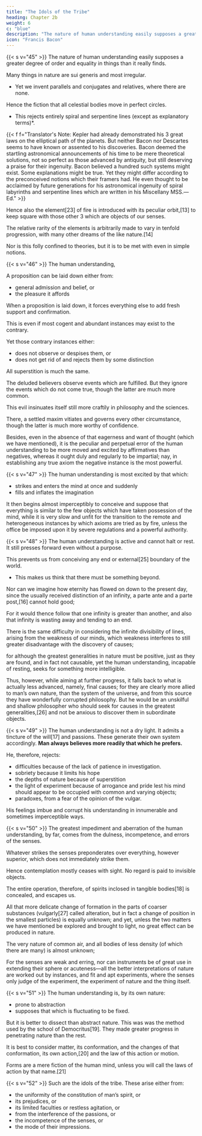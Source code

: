 ```yaml
---
title: "The Idols of the Tribe"
heading: Chapter 2b
weight: 6
c: "blue"
description: "The nature of human understanding easily supposes a greater degree of order and equality in things than it really finds"
icon: "Francis Bacon"
---
```



<!-- ## The Idols of the Tribe -->

{{< s v="45" >}} The nature of human understanding easily supposes a greater degree of order and equality in things than it really finds. 

Many things in nature are sui generis and most irregular.
- Yet we invent parallels and conjugates and relatives, where there are none. 

Hence the fiction that all celestial bodies move in perfect circles. 
- This rejects entirely spiral and serpentine lines (except as explanatory terms)*.


{{< f f="Translator's Note: Kepler had already demonstrated his 3 great laws on the elliptical path of the planets. But neither Bacon nor Descartes seems to have known or assented to his discoveries. Bacon deemed the startling astronomical announcements of his time to be mere theoretical solutions, not so perfect as those advanced by antiquity, but still deserving a praise for their ingenuity. Bacon believed a hundred such systems might exist. Some explanations might be true. Yet they might differ according to the preconceived notions which their framers had. He even thought to be acclaimed by future generations for his astronomical ingenuity of spiral labyrinths and serpentine lines which are written in his Miscellany MSS.—Ed." >}}



<!-- , and, as Ptolemy had labored by means of epicycles and eccentrics, and Kepler with ellipses, to explain the laws of planetary motion, Bacon thought the mystery would unfold itself quite as philosophically through  -->

Hence also the element[23] of fire is introduced with its peculiar orbit,[13] to keep square with those other 3 which are objects of our senses. 

The relative rarity of the elements is arbitrarily made to vary in tenfold progression, with many other dreams of the like nature.[14] 

Nor is this folly confined to theories, but it is to be met with even in simple notions.


{{< s v="46" >}} The human understanding, 


A proposition can be laid down either from:
- general admission and belief, or
- the pleasure it affords

When a proposition is laid down, it forces everything else to add fresh support and confirmation.

This is even if most cogent and abundant instances may exist to the contrary.

Yet those contrary instances either:
- does not observe or despises them, or
- does not get rid of and rejects them by some distinction

<!-- , with violent and injurious prejudice, rather than sacrifice the authority of its first conclusions.  -->

<!-- It was well answered by him[15] who was[24] shown in a temple the votive tablets suspended by such as had escaped the peril of shipwreck, and was pressed as to whether he would then recognize the power of the gods, by an inquiry, But where are the portraits of those who have perished in spite of their vows? -->

All superstition is much the same.

<!-- whether it be that of astrology, dreams, omens, retributive judgment, or the like.  -->

The deluded believers observe events which are fulfilled. But they ignore the events which do not come true, though the latter are much more common.

This evil insinuates itself still more craftily in philosophy and the sciences. 

There, a settled maxim vitiates and governs every other circumstance, though the latter is much more worthy of confidence. 

Besides, even in the absence of that eagerness and want of thought (which we have mentioned), it is the peculiar and perpetual error of the human understanding to be more moved and excited by affirmatives than negatives, whereas it ought duly and regularly to be impartial; nay, in establishing any true axiom the negative instance is the most powerful.


{{< s v="47" >}} The human understanding is most excited by that which:
- strikes and enters the mind at once and suddenly
- fills and inflates the imagination 

It then begins almost imperceptibly to conceive and suppose that everything is similar to the few objects which have taken possession of the mind, while it is very slow and unfit for the transition to the remote and heterogeneous instances by which axioms are tried as by fire, unless the office be imposed upon it by severe regulations and a powerful authority.


{{< s v="48" >}} The human understanding is active and cannot halt or rest. It still presses forward even without a purpose. 

This prevents us from conceiving any end or external[25] boundary of the world.
- This makes us <!--  It seems necessarily to occur to us --> think that there must be something beyond. 

Nor can we imagine how eternity has flowed on down to the present day, since the usually received distinction of an infinity, a parte ante and a parte post,[16] cannot hold good; 

For it would thence follow that one infinity is greater than another, and also that infinity is wasting away and tending to an end.

There is the same difficulty in considering the infinite divisibility of lines, arising from the weakness of our minds, which weakness interferes to still greater disadvantage with the discovery of causes; 

for although the greatest generalities in nature must be positive, just as they are found, and in fact not causable, yet the human understanding, incapable of resting, seeks for something more intelligible. 

Thus, however, while aiming at further progress, it falls back to what is actually less advanced, namely, final causes; for they are clearly more allied to man’s own nature, than the system of the universe, and from this source they have wonderfully corrupted philosophy. But he would be an unskilful and shallow philosopher who should seek for causes in the greatest generalities,[26] and not be anxious to discover them in subordinate objects.


{{< s v="49" >}} The human understanding is not a dry light. It admits a tincture of the will[17] and passions. These generate their own system accordingly. **Man always believes more readily that which he prefers.**

He, therefore, rejects:
- difficulties because of the lack of patience in investigation.
- sobriety because it limits his hope
- the depths of nature because of superstition
- the light of experiment because of arrogance and pride lest his mind should appear to be occupied with common and varying objects; 
- paradoxes, from a fear of the opinion of the vulgar.

His feelings imbue and corrupt his understanding in innumerable and sometimes imperceptible ways.


{{< s v="50" >}} The greatest impediment and aberration of the human understanding, by far, comes from the dulness, incompetence, and errors of the senses.

Whatever strikes the senses preponderates over everything, however superior, which does not immediately strike them. 

Hence contemplation mostly ceases with sight. No regard is paid to invisible objects.

The entire operation, therefore, of spirits inclosed in tangible bodies[18] is concealed, and escapes us.

All that more delicate change of formation in the parts of coarser substances (vulgarly[27] called alteration, but in fact a change of position in the smallest particles) is equally unknown; and yet, unless the two matters we have mentioned be explored and brought to light, no great effect can be produced in nature. 

The very nature of common air, and all bodies of less density (of which there are many) is almost unknown; 

For the senses are weak and erring, nor can instruments be of great use in extending their sphere or acuteness—all the better interpretations of nature are worked out by instances, and fit and apt experiments, where the senses only judge of the experiment, the experiment of nature and the thing itself.


{{< s v="51" >}} The human understanding is, by its own nature:
- prone to abstraction
- supposes that which is fluctuating to be fixed. 

But it is better to dissect than abstract nature. This was was the method used by the school of Democritus[19]. They made greater progress in penetrating nature than the rest. 

It is best to consider matter, its conformation, and the changes of that conformation, its own action,[20] and the law of this action or motion. 

Forms are a mere fiction of the human mind, unless you will call the laws of action by that name.[21]


{{< s v="52" >}} Such are the idols of the tribe. These arise either from:
- the uniformity of the constitution of man’s spirit, or
- its prejudices, or
- its limited faculties or restless agitation, or
- from the interference of the passions, or
- the incompetence of the senses, or
- the mode of their impressions.
